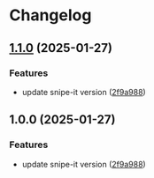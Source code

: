 # Changelog

## [1.1.0](https://github.com/NEIAAC/inventory/compare/v1.0.0...v1.1.0) (2025-01-27)


### Features

* update snipe-it version ([2f9a988](https://github.com/NEIAAC/inventory/commit/2f9a98839dc65a8d996ff2ea2c19875355716377))

## 1.0.0 (2025-01-27)


### Features

* update snipe-it version ([2f9a988](https://github.com/NEIAAC/inventory/commit/2f9a98839dc65a8d996ff2ea2c19875355716377))
